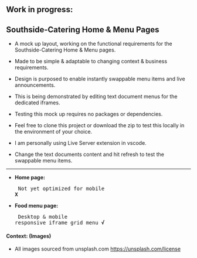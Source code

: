 ## Work in progress:
## Southside-Catering Home & Menu Pages 
- A mock up layout, working on the functional requirements for the Southside-Catering Home & Menu pages.
- Made to be simple & adaptable to changing context & business requirements.
- Design is purposed to enable instantly swappable menu items and live announcements.
- This is being demonstrated by editing text document menus for the dedicated iframes.

- Testing this mock up requires no packages or dependencies.
- Feel free to clone this project or download the zip to test this locally in the environment of your choice.
- I am personally using Live Server extension in vscode.
- Change the text documents content and hit refresh to test the swappable menu items.
---

- **Home page:**<pre> Not yet optimized for mobile                      **X**</pre>
- **Food menu page:**<pre> Desktop & mobile responsive iframe grid menu      **√**</pre>

#### Context: (Images)
- All images sourced from unsplash.com   https://unsplash.com/license
